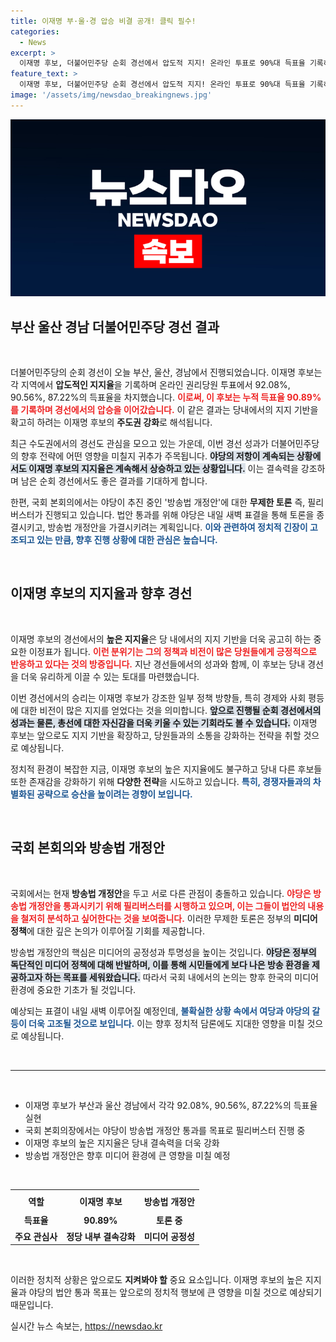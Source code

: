 ```yaml
---
title: 이재명 부·울·경 압승 비결 공개! 클릭 필수!
categories:
  - News
excerpt: >
  이재명 후보, 더불어민주당 순회 경선에서 압도적 지지! 온라인 투표로 90%대 득표율 기록하며 강력한 입지를 다져. 한편 국회에서는 방송법 개정안 필리버스터가 진행 중, 내일 새벽 표결이 예정되어 있습니다!
feature_text: >
  이재명 후보, 더불어민주당 순회 경선에서 압도적 지지! 온라인 투표로 90%대 득표율 기록하며 강력한 입지를 다져. 한편 국회에서는 방송법 개정안 필리버스터가 진행 중, 내일 새벽 표결이 예정되어 있습니다!
image: '/assets/img/newsdao_breakingnews.jpg'
---
```


<p><img src="/assets/img/newsdao_breakingnews.jpg" alt="pcversion 속보" /></p>

<h2 data-ke-size="size26">부산 울산 경남 더불어민주당 경선 결과</h2>

<p data-ke-size="size16">&nbsp;</p>

<p>더불어민주당의 순회 경선이 오늘 부산, 울산, 경남에서 진행되었습니다. 이재명 후보는 각 지역에서 <strong>압도적인 지지율</strong>을 기록하며 온라인 권리당원 투표에서 92.08%, 90.56%, 87.22%의 득표율을 차지했습니다. <b><span style="color: #ee2323;">이로써, 이 후보는 누적 득표율 90.89%를 기록하며 경선에서의 압승을 이어갔습니다.</span></b> 이 같은 결과는 당내에서의 지지 기반을 확고히 하려는 이재명 후보의 <strong>주도권 강화</strong>로 해석됩니다. </p>

<p>최근 수도권에서의 경선도 관심을 모으고 있는 가운데, 이번 경선 성과가 더불어민주당의 향후 전략에 어떤 영향을 미칠지 귀추가 주목됩니다. <b><span style="background-color: #21538527;">야당의 저항이 계속되는 상황에서도 이재명 후보의 지지율은 계속해서 상승하고 있는 상황입니다.</span></b> 이는 결속력을 강조하며 남은 순회 경선에서도 좋은 결과를 기대하게 합니다.</p>

<p>한편, 국회 본회의에서는 야당이 추진 중인 '방송법 개정안'에 대한 <strong>무제한 토론</strong> 즉, 필리버스터가 진행되고 있습니다. 법안 통과를 위해 야당은 내일 새벽 표결을 통해 토론을 종결시키고, 방송법 개정안을 가결시키려는 계획입니다. <b><span style="color: #1a5490;">이와 관련하여 정치적 긴장이 고조되고 있는 만큼, 향후 진행 상황에 대한 관심은 높습니다.</span></b></p>

<p data-ke-size="size16">&nbsp;</p>

<h2 data-ke-size="size26">이재명 후보의 지지율과 향후 경선</h2>

<p data-ke-size="size16">&nbsp;</p>

<p>이재명 후보의 경선에서의 <strong>높은 지지율</strong>은 당 내에서의 지지 기반을 더욱 공고히 하는 중요한 이정표가 됩니다. <b><span style="color: #ee2323;">이런 분위기는 그의 정책과 비전이 많은 당원들에게 긍정적으로 반응하고 있다는 것의 방증입니다.</span></b> 지난 경선들에서의 성과와 함께, 이 후보는 당내 경선을 더욱 유리하게 이끌 수 있는 토대를 마련했습니다. </p>

<p>이번 경선에서의 승리는 이재명 후보가 강조한 일부 정책 방향들, 특히 경제와 사회 평등에 대한 비전이 많은 지지를 얻었다는 것을 의미합니다. <b><span style="background-color: #21538527;">앞으로 진행될 순회 경선에서의 성과는 물론, 총선에 대한 자신감을 더욱 키울 수 있는 기회라도 볼 수 있습니다.</span></b> 이재명 후보는 앞으로도 지지 기반을 확장하고, 당원들과의 소통을 강화하는 전략을 취할 것으로 예상됩니다.</p>

<p>정치적 환경이 복잡한 지금, 이재명 후보의 높은 지지율에도 불구하고 당내 다른 후보들 또한 존재감을 강화하기 위해 <strong>다양한 전략</strong>을 시도하고 있습니다. <b><span style="color: #1a5490;">특히, 경쟁자들과의 차별화된 공략으로 승산을 높이려는 경향이 보입니다.</span></b></p>

<p data-ke-size="size16">&nbsp;</p>

<h2 data-ke-size="size26">국회 본회의와 방송법 개정안</h2>

<p data-ke-size="size16">&nbsp;</p>

<p>국회에서는 현재 <strong>방송법 개정안</strong>을 두고 서로 다른 관점이 충돌하고 있습니다. <b><span style="color: #ee2323;">야당은 방송법 개정안을 통과시키기 위해 필리버스터를 시행하고 있으며, 이는 그들이 법안의 내용을 철저히 분석하고 싶어한다는 것을 보여줍니다.</span></b> 이러한 무제한 토론은 정부의 <strong>미디어 정책</strong>에 대한 깊은 논의가 이루어질 기회를 제공합니다. </p>

<p>방송법 개정안의 핵심은 미디어의 공정성과 투명성을 높이는 것입니다. <b><span style="background-color: #21538527;">야당은 정부의 독단적인 미디어 정책에 대해 반발하며, 이를 통해 시민들에게 보다 나은 방송 환경을 제공하고자 하는 목표를 세워왔습니다.</span></b> 따라서 국회 내에서의 논의는 향후 한국의 미디어 환경에 중요한 기초가 될 것입니다.</p>

<p>예상되는 표결이 내일 새벽 이루어질 예정인데, <b><span style="color: #1a5490;">불확실한 상황 속에서 여당과 야당의 갈등이 더욱 고조될 것으로 보입니다.</span></b> 이는 향후 정치적 담론에도 지대한 영향을 미칠 것으로 예상됩니다.</p>

<p data-ke-size="size16">&nbsp;</p>

<hr>

<p data-ke-size="size16">&nbsp;</p>

<ul>
  <li>이재명 후보가 부산과 울산 경남에서 각각 92.08%, 90.56%, 87.22%의 득표율 실현</li>
  <li>국회 본회의장에서는 야당이 방송법 개정안 통과를 목표로 필리버스터 진행 중</li>
  <li>이재명 후보의 높은 지지율은 당내 결속력을 더욱 강화</li>
  <li>방송법 개정안은 향후 미디어 환경에 큰 영향을 미칠 예정</li>
</ul>

<p data-ke-size="size16">&nbsp;</p>

<table style="width: 100%; border-collapse: collapse;">
  <tr>
    <th style="text-align: center; height: 30px;"><b>역할</b></th>
    <th style="text-align: center; height: 30px;"><b>이재명 후보</b></th>
    <th style="text-align: center; height: 30px;"><b>방송법 개정안</b></th>
  </tr>
  <tr>
    <td style="text-align: center; height: 17px;"><b>득표율</b></td>
    <td style="text-align: center; height: 17px;"><b>90.89%</b></td>
    <td style="text-align: center; height: 17px;"><b>토론 중</b></td>
  </tr>
  <tr>
    <td style="text-align: center; height: 17px;"><b>주요 관심사</b></td>
    <td style="text-align: center; height: 17px;"><b>정당 내부 결속강화</b></td>
    <td style="text-align: center; height: 17px;"><b>미디어 공정성</b></td>
  </tr>
</table>

<p data-ke-size="size16">&nbsp;</p>

<p>이러한 정치적 상황은 앞으로도 <strong>지켜봐야 할</strong> 중요 요소입니다. 이재명 후보의 높은 지지율과 야당의 법안 통과 목표는 앞으로의 정치적 행보에 큰 영향을 미칠 것으로 예상되기 때문입니다.</p>
실시간 뉴스 속보는, <a href="https://newsdao.kr" rel="dofollow">https://newsdao.kr</a>


